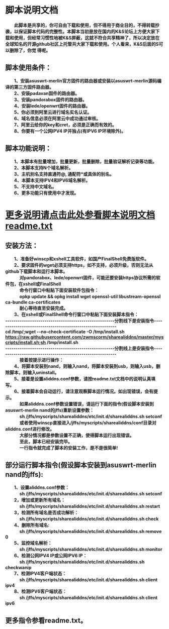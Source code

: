 # 脚本说明文档   
　　**此脚本是共享的，你可自由下载和使用，但不得用于商业目的，不得转载抄袭，以保证脚本代码的完整性。本脚本当初是放在国内的K&S论坛上方便大家下载和使用，但经常习惯性地被K&S屏蔽，这就不符合共享精神了，所以决定放在全球知名的开源github社区上托管共大家下载和使用。个人看来，K&S后面的S可以删除了，你觉
得呢。**
## 脚本使用条件：  
　　**1、安装asuswrt-merlin官方固件的路由器或安装以asuswrt-merlin源码编译的第三方固件路由器。     
       　　2、安装padavan固件的路由器。       
       　　3、安装pandorabox固件的路由器。     
       　　4、安装lede/openwrt固件的路由器。     
       　　5、你必须到阿里云进行域名实名认证。     
       　　6、域名信息必须在阿里云中成功通过审核。     
       　　7、阿里云给你的key和cret，必须是正确而有效的。     
       　　8、你要有一个公网IPV4 IP并独占(有IPV6 IP环境除外)。**       
 ## 脚本功能说明：    
　　**1、本脚本有批量增加，批量更新，批量删除，批量验证解析记录等功能。     
       　　2、本脚本支持N个域名解析。     
       　　3、主机别名支持直通符@, 通配符*或具体的别名。     
       　　4、本脚本支持IPV4和IPV6域名解析。     
       　　5、不支持中文域名。     
       　　6、更多功能只有使用中才发现。**    
  # [更多说明请点击此处参看脚本说明文档readme.txt](https://github.com/zwmscorm/sharealiddns/blob/master/myscripts/sharealiddns/readme/readme.txt)       
  ## 安装方法：         
　　**1、准备好winscp和xshell工具软件，如国产FinalShell免费版软件。            
       　　2、要求固件的wget必须支持https，如不支持，必须升级，否则无法从github下载脚本和运行本脚本。      
       　　　  对pandorabox、lede/openwrt固件，可能还要安装https协议所需的软件包，在xshell或FinalShell     
       　　　  命令行窗口中粘贴下面安装软件包指令：     
       　　　  opkp update && opkg install wget openssl-util libustream-openssl ca-bundle ca-certificates     
       　　　  耐心等待直至安装完成。     
       　　3、在xshell或FinalShell命令行窗口中粘贴下面安装脚本指令：   
-----------------------------------------------------分割线下是安装指令----------------------------------------------------------  
cd /tmp/;wget --no-check-certificate -O /tmp/install.sh https://raw.githubusercontent.com/zwmscorm/sharealiddns/master/myscripts/install.sh;sh /tmp/install.sh    
-----------------------------------------------------分割线上是安装指令----------------------------------------------------------  
       　　　  接着按提示进行操作：     
       　　4、将脚本安装到nand，则输入nand，将脚本安装到usb，则输入usb，删除脚本，则输入uninstall。     
       　　5、接着是设置aliddns.conf参数，请按readme.txt文档中的说明认真填写。     
       　　6、接着脚本会自动运行，请注意观察脚本运行情况。如出现错误，会有提示。     
       　　　  如果aliddns.conf参数设置错误，请运行下面的指令(假设脚本安装到asuswrt-merlin nand的jffs)重新设置参数：     
       　　　  sh /jffs/myscripts/sharealiddns/etc/init.d/sharealiddns.sh setconf     
       　　　  或者使用winscp直接进入/jffs/myscripts/sharealiddns/conf目录对aliddns.conf进行修改。     
       　　　  大部分情况都是参数设置不正确，使得脚本运行出现错误。     
       　　　  至此，脚本已经安装完毕。     
       　　　  一行指令就完成了脚本的安装工作，是不是很简单!**       
     
   ## 部分运行脚本指令(假设脚本安装到asuswrt-merlin nand的jffs):  
　　**1、设置aliddns.conf参数：     
       　　　  sh /jffs/myscripts/sharealiddns/etc/init.d/sharealiddns.sh setconf      
       　　2，增加或更新所有域名：     
       　　　  sh /jffs/myscripts/sharealiddns/etc/init.d/sharealiddns.sh restart     
       　　3，检测所有域名是否成功解析：     
       　　　  sh /jffs/myscripts/sharealiddns/etc/init.d/sharealiddns.sh check     
       　　4、删除所有域名:     
       　　　  sh /jffs/myscripts/sharealiddns/etc/init.d/sharealiddns.sh remove 0     
       　　5、监控域名解析：     
       　　　  sh /jffs/myscripts/sharealiddns/etc/init.d/sharealiddns.sh monitor     
       　　6、检测公网IPV4 IP或公网IPV6 IP：     
       　　　  sh /jffs/myscripts/sharealiddns/etc/init.d/sharealiddns.sh checkwanip     
       　　7、检测IPV4客户端状态：     
       　　　  sh /jffs/myscripts/sharealiddns/etc/init.d/sharealiddns.sh client ipv4     
       　　8、检测IPV6客户端状态：     
       　　　  sh /jffs/myscripts/sharealiddns/etc/init.d/sharealiddns.sh client ipv6**    

 ## 更多指令参看readme.txt。  
            
 
  

